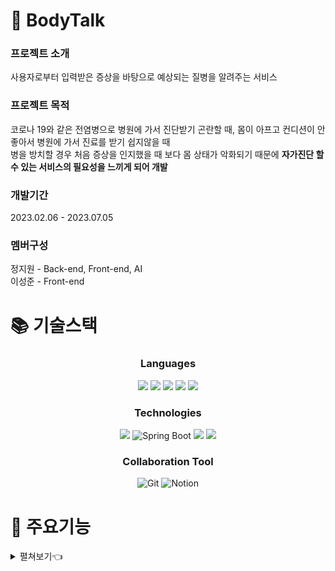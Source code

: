 # 🏥 BodyTalk
   
### 프로젝트 소개
사용자로부터 입력받은 증상을 바탕으로 예상되는 질병을 알려주는 서비스

### 프로젝트 목적
코로나 19와 같은 전염병으로 병원에 가서 진단받기 곤란할 때, 몸이 아프고 컨디션이 안 좋아서 병원에 가서 진료를 받기 쉽지않을 때<br>
병을 방치할 경우 처음 증상을 인지했을 때 보다 몸 상태가 악화되기 때문에 **자가진단 할 수 있는 서비스의 필요성을 느끼게 되어 개발**

### 개발기간
2023.02.06 - 2023.07.05

### 멤버구성
정지원 - Back-end, Front-end, AI
<br>
이성준 - Front-end

# 📚 기술스택

<div align="center">
   
### Languages
<img src="https://img.shields.io/badge/html5-E34F26?style=for-the-badge&logo=html5&logoColor=white">  <img src="https://img.shields.io/badge/css-1572B6?style=for-the-badge&logo=css3&logoColor=white">  <img src="https://img.shields.io/badge/javascript-F7DF1E?style=for-the-badge&logo=javascript&logoColor=black"> <img  src="https://img.shields.io/badge/java-007396?style=for-the-badge&logo=java&logoColor=white"> <img src="https://img.shields.io/badge/python-3776AB?style=for-the-badge&logo=python&logoColor=white"> 

### Technologies
<img src="https://img.shields.io/badge/react-61DAFB?style=for-the-badge&logo=react&logoColor=black"> <img alt="Spring Boot" src ="https://img.shields.io/badge/Spring Boot-6DB33F.svg?&style=for-the-badge&logo=springboot&logoColor=white"/> <img src="https://img.shields.io/badge/django-092E20?style=for-the-badge&logo=django&logoColor=white"> <img src="https://img.shields.io/badge/mariaDB-003545?style=for-the-badge&logo=mariaDB&logoColor=white">

### Collaboration Tool
<img alt="Git" src ="https://img.shields.io/badge/Git-F05032.svg?&style=for-the-badge&logo=Git&logoColor=white"/> <img alt="Notion" src ="https://img.shields.io/badge/Notion-000000.svg?&style=for-the-badge&logo=Notion&logoColor=white"/>

</div>

# 📌 주요기능

<details>
   <summary> 펼쳐보기👈</summary>
   
## Web
### 회원가입 및 로그인

<div align="center">
   
   <img src="/img/register.png" alt="register" style="width: 30%;">
   
   회원가입을 하게 되면 기본정보를 입력받게 됩니다. <br>
   성별에 따라서 증상을 진단받을 때, 다른결과가 나옵니다.
   
   <br>
   
   <img src="/img/login.png" alt="login" style="width: 30%;">
   
   구글, 카카오, 네이버 로그인을 제공합니다. <br>
   로그인을 하게 되면 최근 진단결과, 증상 일기등의 기능을 사용할 수 있습니다.

</div>

### 메인 화면 (진단 결과  순위)

<div align="center">
   
   <img src="/img/main.png" alt="main">

   사용자들이 많이 진단받는 진단명들의 순위를 보여줍니다.

</div>
### 증상 진단

<div align="center">
   
   <img src="./img/diagnosis.gif" alt="diagnosis">

   증상을 입력하면 Kobert 모델이 분석 후 유사도가 가장 높은 질병과 질병의 간략한 정보, 관련 병원을 추천합니다.

</div>
### 병원 찾기

<div align="center">
    
   <img src="./img/hospital1.gif" alt="hospital1">
    #내 주변 병원찾기gif
   
   진료 과목을 선택한 뒤 내 주변 병원찾기 버튼을 클릭하면 내 위치를 기반으로 가까운 병원을 찾아줍니다.


   <img src="./img/hospital2.gif" alt="hospital2">
   #지역명 병원찾기gif


   진료 과목을 선택한 뒤 지역명으로 병원찾기 버튼을 클릭하면 주소를 입력받는 창이 나타납니다.
   주소를 입력하면 주소와  가까운 병원을 찾아줍니다.

   <img src="./img/hospital3.gif" alt="hospital3">
   #병원 클릭gif

   나타난 병원들을 선택하게 되면 지도의 핀 색이 바뀝니다.

</div>

### 증상 일기

 <div align="center">
 <img src="./img/diarylogin.png" alt="diarylogin">
</div>

증상 일기는 로그인이 필요한 서비스 입니다.
로그인을 하지않고 diary를 클릭하면 위와 같은 메세지가 노출됩니다.

 <div align="center">
 <img src="./img/cal.gif" alt="cal">
</div>

달력에서 날짜를 선택해 증상 일기를 작성할 수 있습니다.

 <div align="center">
 <img src="./img/write.gif" alt="write">
</div>

일기는 증상에 맞는 태그를 5개까지 선택해서 작성할 수 있습니다.

 <div align="center">
 <img src="./img/check.gif" alt="check">
</div>

작성된 일기는 다시 볼 수 있고 수정할 수 있습니다.

 <div align="center">
 <img src="./img/check.gif" alt="check">
</div>

증상 진단과 작성한 일기의 태그를 통해 만들어진 증상 통계와 부위 별 통계를 확인할 수 있습니다.

### 마이페이지

 <div align="center">
 <img src="./img/mypage.png" alt="mypage">
</div>

내정보를 확인하고 수정할 수 있습니다.
최근 진단받은 진료기록을 한 눈에 볼 수 있습니다.

</details>
